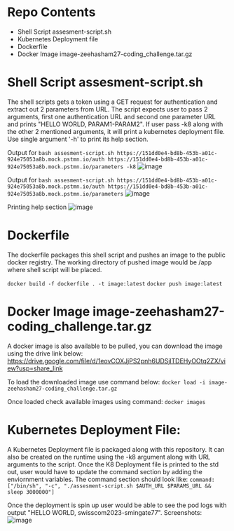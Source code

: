 # Repo Contents
- Shell Script assesment-script.sh
- Kubernetes Deployment file
- Dockerfile
- Docker Image image-zeehasham27-coding_challenge.tar.gz

# Shell Script assesment-script.sh
The shell scripts gets a token using a GET request for authentication and extract out 2 parameters from URL. The script expects user to pass 2 arguments, first one authentication URL and second one parameter URL and prints "HELLO WORLD, PARAM1-PARAM2". If user pass -k8 along with the other 2 mentioned arguments, it will print a kubernetes deployment file. Use single argument '-h' to print its help section.

Output for `bash assesment-script.sh https://151dd0e4-bd8b-453b-a01c-924e75053a8b.mock.pstmn.io/auth https://151dd0e4-bd8b-453b-a01c-924e75053a8b.mock.pstmn.io/parameters -k8`
![image](https://user-images.githubusercontent.com/48657324/218092947-bd6a0ad8-b0dc-4c60-928f-73551c6689ea.png)

Output for `bash assesment-script.sh https://151dd0e4-bd8b-453b-a01c-924e75053a8b.mock.pstmn.io/auth https://151dd0e4-bd8b-453b-a01c-924e75053a8b.mock.pstmn.io/parameters`
![image](https://user-images.githubusercontent.com/48657324/218093205-74fc8c9a-d2f6-4c41-99db-9473c9fde88c.png)

Printing help section
![image](https://user-images.githubusercontent.com/48657324/218093296-5a3784a6-78f2-41ec-a2e1-ddbd75b02fed.png)

# Dockerfile
The dockerfile packages this shell script and pushes an image to the public docker registry. The working directory of pushed image would be /app where shell script will be placed.

`docker build -f dockerfile . -t image:latest`
`docker push image:latest`

# Docker Image image-zeehasham27-coding_challenge.tar.gz
A docker image is also available to be pulled, you can download the image using the drive link below:
https://drive.google.com/file/d/1eovCOXJjPS2pnh6UDSjlTDEHyOOtq2ZX/view?usp=share_link

To load the downloaded image use command below:
`docker load -i image-zeehasham27-coding_challenge.tar.gz`

Once loaded check available images using command:
`docker images`

# Kubernetes Deployment File:
A Kubernetes Deployment file is packaged along with this repository. It can also be created on the runtime using the -k8 argument along with URL arguments to the script. Once the K8 Deployment file is printed to the std out, user would have to update the command section by adding the enviornment variables. 
The command section should look like:
`command: ["/bin/sh", "-c", "./assesment-script.sh $AUTH_URL $PARAMS_URL && sleep 3000000"]`

Once the deployment is spin up user would be able to see the pod logs with output "HELLO WORLD, swisscom2023-smingate77".
Screenshots:
![image](https://user-images.githubusercontent.com/48657324/218091952-bb0dcc72-3b1d-47a1-858c-5515a8ceebad.png)

